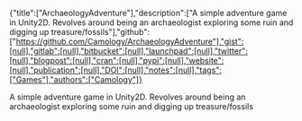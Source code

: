 {"title":["ArchaeologyAdventure"],"description":["A simple adventure game in Unity2D. Revolves around being an archaeologist exploring some ruin and digging up treasure/fossils"],"github":["https://github.com/Camology/ArchaeologyAdventure"],"gist":[null],"gitlab":[null],"bitbucket":[null],"launchpad":[null],"twitter":[null],"blogpost":[null],"cran":[null],"pypi":[null],"website":[null],"publication":[null],"DOI":[null],"notes":[null],"tags":["Games"],"authors":["Camology"]}

A simple adventure game in Unity2D. Revolves around being an archaeologist exploring some ruin and digging up treasure/fossils